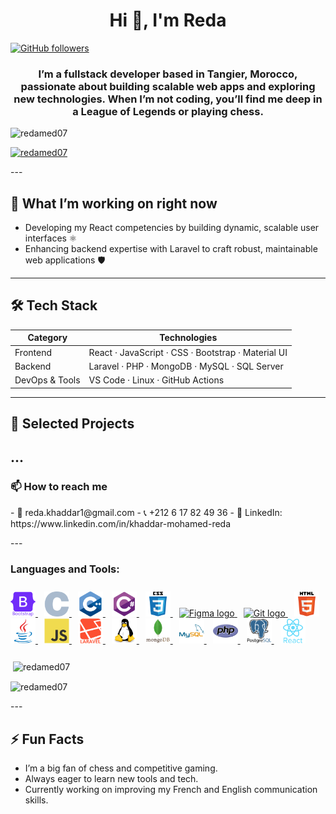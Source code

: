 <h1 align="center">Hi 👋, I'm Reda</h1>

[![GitHub followers](https://img.shields.io/github/followers/RedaMed07?label=Follow&style=social)](https://github.com/RedaMed07)  

<h3 align="center">I’m a fullstack developer based in Tangier, Morocco, passionate about building scalable web apps and exploring new technologies. When I’m not coding, you’ll find me deep in a League of Legends or playing chess.</h3>
<p align="left"> <img src="https://komarev.com/ghpvc/?username=redamed07&label=Profile%20views&color=0e75b6&style=flat" alt="redamed07" /> </p>
<p align="left"> <a href="https://github.com/ryo-ma/github-profile-trophy"><img src="https://github-profile-trophy.vercel.app/?username=redamed07" alt="redamed07" /></a> </p>
---

## 🔭 What I’m working on right now

- Developing my React competencies by building dynamic, scalable user interfaces ⚛️
- Enhancing backend expertise with Laravel to craft robust, maintainable web applications 🛡️
---

## 🛠️ Tech Stack

| Category       | Technologies                                           |
|--------------- |--------------------------------------------------------|
| Frontend       | React · JavaScript · CSS · Bootstrap · Material UI     |
| Backend        | Laravel · PHP · MongoDB · MySQL · SQL Server           |
| DevOps & Tools | VS Code · Linux · GitHub Actions                       |

---

## 💼 Selected Projects
...
---

<h3 align="left">📫 How to reach me</h3>
<p align="left">
- 📧 reda.khaddar1@gmail.com
- 📞 +212 6 17 82 49 36  
- 👔 LinkedIn: https://www.linkedin.com/in/khaddar-mohamed-reda
</p>
---
<h3 align="left">Languages and Tools:</h3>
<p align="left" style="padding: 10px 0;">
  <a href="https://getbootstrap.com" target="_blank" rel="noreferrer noopener" aria-label="Bootstrap" style="margin-right: 10px;">
    <img src="https://raw.githubusercontent.com/devicons/devicon/master/icons/bootstrap/bootstrap-plain-wordmark.svg" alt="Bootstrap logo" width="40" height="40" />
  </a>
  <a href="https://www.cprogramming.com/" target="_blank" rel="noreferrer noopener" aria-label="C programming" style="margin-right: 10px;">
    <img src="https://raw.githubusercontent.com/devicons/devicon/master/icons/c/c-original.svg" alt="C logo" width="40" height="40" />
  </a>
  <a href="https://www.w3schools.com/cpp/" target="_blank" rel="noreferrer noopener" aria-label="C++ programming" style="margin-right: 10px;">
    <img src="https://raw.githubusercontent.com/devicons/devicon/master/icons/cplusplus/cplusplus-original.svg" alt="C++ logo" width="40" height="40" />
  </a>
  <a href="https://www.w3schools.com/cs/" target="_blank" rel="noreferrer noopener" aria-label="C# programming" style="margin-right: 10px;">
    <img src="https://raw.githubusercontent.com/devicons/devicon/master/icons/csharp/csharp-original.svg" alt="C# logo" width="40" height="40" />
  </a>
  <a href="https://www.w3schools.com/css/" target="_blank" rel="noreferrer noopener" aria-label="CSS3" style="margin-right: 10px;">
    <img src="https://raw.githubusercontent.com/devicons/devicon/master/icons/css3/css3-original-wordmark.svg" alt="CSS3 logo" width="40" height="40" />
  </a>
  <a href="https://www.figma.com/" target="_blank" rel="noreferrer noopener" aria-label="Figma" style="margin-right: 10px;">
    <img src="https://www.vectorlogo.zone/logos/figma/figma-icon.svg" alt="Figma logo" width="40" height="40" />
  </a>
  <a href="https://git-scm.com/" target="_blank" rel="noreferrer noopener" aria-label="Git" style="margin-right: 10px;">
    <img src="https://www.vectorlogo.zone/logos/git-scm/git-scm-icon.svg" alt="Git logo" width="40" height="40" />
  </a>
  <a href="https://www.w3.org/html/" target="_blank" rel="noreferrer noopener" aria-label="HTML5" style="margin-right: 10px;">
    <img src="https://raw.githubusercontent.com/devicons/devicon/master/icons/html5/html5-original-wordmark.svg" alt="HTML5 logo" width="40" height="40" />
  </a>
  <a href="https://www.java.com" target="_blank" rel="noreferrer noopener" aria-label="Java" style="margin-right: 10px;">
    <img src="https://raw.githubusercontent.com/devicons/devicon/master/icons/java/java-original.svg" alt="Java logo" width="40" height="40" />
  </a>
  <a href="https://developer.mozilla.org/en-US/docs/Web/JavaScript" target="_blank" rel="noreferrer noopener" aria-label="JavaScript" style="margin-right: 10px;">
    <img src="https://raw.githubusercontent.com/devicons/devicon/master/icons/javascript/javascript-original.svg" alt="JavaScript logo" width="40" height="40" />
  </a>
  <a href="https://laravel.com/" target="_blank" rel="noreferrer noopener" aria-label="Laravel" style="margin-right: 10px;">
    <img src="https://raw.githubusercontent.com/devicons/devicon/master/icons/laravel/laravel-plain-wordmark.svg" alt="Laravel logo" width="40" height="40" />
  </a>
  <a href="https://www.linux.org/" target="_blank" rel="noreferrer noopener" aria-label="Linux" style="margin-right: 10px;">
    <img src="https://raw.githubusercontent.com/devicons/devicon/master/icons/linux/linux-original.svg" alt="Linux logo" width="40" height="40" />
  </a>
  <a href="https://www.mongodb.com/" target="_blank" rel="noreferrer noopener" aria-label="MongoDB" style="margin-right: 10px;">
    <img src="https://raw.githubusercontent.com/devicons/devicon/master/icons/mongodb/mongodb-original-wordmark.svg" alt="MongoDB logo" width="40" height="40" />
  </a>
  <a href="https://www.mysql.com/" target="_blank" rel="noreferrer noopener" aria-label="MySQL" style="margin-right: 10px;">
    <img src="https://raw.githubusercontent.com/devicons/devicon/master/icons/mysql/mysql-original-wordmark.svg" alt="MySQL logo" width="40" height="40" />
  </a>
  <a href="https://www.php.net" target="_blank" rel="noreferrer noopener" aria-label="PHP" style="margin-right: 10px;">
    <img src="https://raw.githubusercontent.com/devicons/devicon/master/icons/php/php-original.svg" alt="PHP logo" width="40" height="40" />
  </a>
  <a href="https://www.postgresql.org" target="_blank" rel="noreferrer noopener" aria-label="PostgreSQL" style="margin-right: 10px;">
    <img src="https://raw.githubusercontent.com/devicons/devicon/master/icons/postgresql/postgresql-original-wordmark.svg" alt="PostgreSQL logo" width="40" height="40" />
  </a>
  <a href="https://reactjs.org/" target="_blank" rel="noreferrer noopener" aria-label="React" style="margin-right: 10px;">
    <img src="https://raw.githubusercontent.com/devicons/devicon/master/icons/react/react-original-wordmark.svg" alt="React logo" width="40" height="40" />
  </a>
</p>


<p>&nbsp;<img align="center" src="https://github-readme-stats.vercel.app/api?username=redamed07&show_icons=true&locale=en" alt="redamed07" /></p>

<p><img align="center" src="https://github-readme-streak-stats.herokuapp.com/?user=redamed07&" alt="redamed07" /></p>
---

## ⚡ Fun Facts

- I’m a big fan of chess and competitive gaming.  
- Always eager to learn new tools and tech.  
- Currently working on improving my French and English communication skills.  
